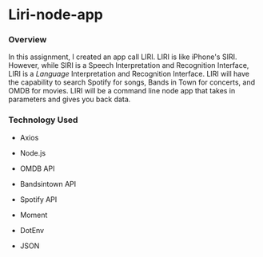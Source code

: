 # Liri-node-app

### Overview
In this assignment, I created an app call LIRI. LIRI is like iPhone's SIRI. However, while SIRI is a Speech Interpretation and Recognition Interface, LIRI is a _Language_ Interpretation and Recognition Interface. LIRI will have the capability to search Spotify for songs, Bands in Town for concerts, and OMDB for movies. LIRI will be a command line node app that takes in parameters and gives you back data.

### Technology Used

* Axios

* Node.js

* OMDB API

* Bandsintown API

* Spotify API

* Moment

* DotEnv

* JSON


